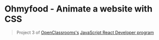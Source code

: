 # Ohmyfood - Animate a website with CSS
 
> Project 3 of [OpenClassrooms's](https://openclassrooms.com/) [JavaScript React Developer program](https://openclassrooms.com/en/paths/517-javascript-react-developer)
